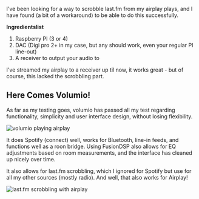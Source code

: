 I've been looking for a way to scrobble last.fm from my airplay plays, and I have found (a bit of a workaround) to be able to do this successfully.

**Ingredientslist**
1. Raspberry PI (3 or 4)
2. DAC (Digi pro 2+ in my case, but any should work, even your regular PI line-out)
3. A receiver to output your audio to

I've streamed my airplay to a receiver up til now, it works great - but of course, this lacked the scrobbling part.

## Here Comes Volumio!

As far as my testing goes, volumio has passed all my test regarding functionality, simplicity and user interface design, without losing flexibility.

![volumio playing airplay](https://casey.berlin/wp-content/uploads/2023/03/volumio-playing-airplay.jpeg) 

It does Spotify (connect) well, works for Bluetooth, line-in feeds, and functions well as a roon bridge. Using FusionDSP also allows for EQ adjustments based on room measurements, and the interface has cleaned up nicely over time.

It also allows for last.fm scrobbling, which I ignored for Spotify but use for all my other sources (mostly radio). And well, that also works for Airplay!

![last.fm scrobbling with airplay](https://casey.berlin/wp-content/uploads/2023/03/last.fm-scrobbling-with-airplay.jpeg) 